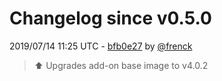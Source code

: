 # Changelog since v0.5.0

2019/07/14 11:25 UTC - [bfb0e27](https://github.com/hassio-addons/addon-traccar/commit/bfb0e27130b390cb5250c67f3c491f307f53ce8a) by [@frenck](https://github.com/frenck)
> :arrow_up: Upgrades add-on base image to v4.0.2 

